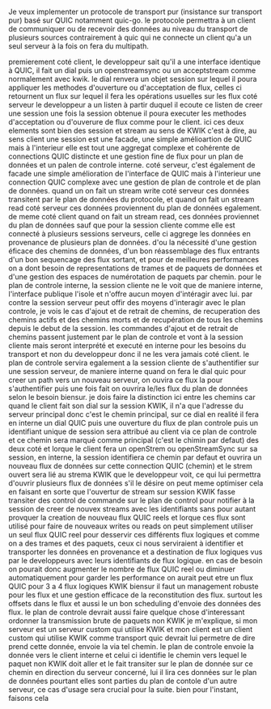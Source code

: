 Je veux implementer un protocole de transport pur (insistance sur transport pur) basé sur QUIC notamment quic-go. le protocole permettra à un client de communiquer ou de recevoir des données au niveau du transport de plusieurs sources contrairement à quic qui ne connecte un client qu'a un seul serveur à la fois on fera du multipath.

premierement coté client, le developpeur sait qu'il a une interface identique à QUIC, il fait un dial puis un openstreamsync ou un acceptstream comme normalement avec kwik. le dial renvera un objet session sur lequel il poura appliquer les methodes d'ouverture ou d'acceptation de flux, celles ci retournent un flux sur lequel il fera les opérations usuelles sur les flux coté serveur le developpeur a un listen à partir duquel il ecoute ce listen de creer une session une fois la session obtenue il poura executer les methodes d'acceptation ou d'ouverure de flux comme pour le client. ici ces deux elements sont bien des session et stream au sens de KWIK c'est à dire, au sens client une session est une facade, une simple amélioartion de QUIC mais à l'interieur elle est tout une aggregat complexe et cohérente de connections QUIC distincte et une gestion fine de flux pour un plan de données et un palen de controle interne. coté serveur, c'est également de facade une simple amélioration de l'interface de QUIC mais à l'interieur une connection QUIC complexe avec une gestion de plan de controle et de plan de données. quand un on fait un stream write coté serveur ces données transitent par le plan de données du protocole, et quand on fait un stream read coté serveur ces données proviennent du plan de données egalement. de meme coté client quand on fait un stream read, ces données proviennet du plan de données sauf que pour la session cliente comme elle est connecté à plusieurs sessions serveurs, celle ci aggrege les données en provenance de plusieurs plan de données. d'ou la nécessité d'une gestion éficace des chemins de données, d'un bon réassemblage des flux entrants d'un bon sequencage des flux sortant, et pour de meilleures performances on a dont besoin de representations de trames et de paquets de données et d'une gestion des espaces de numérotation de paquets par chemin. pour le plan de controle interne, la session cliente ne le voit que de maniere interne, l'interface publique l'isole et n'offre aucun moyen d'intéragir avec lui. par contre la session serveur peut offir des moyens d'interagir avec le plan controle, je vois le cas d'ajout et de retrait de chemins, de recuperation des chemins actifs et des chemins morts et de recupération de tous les chemins depuis le debut de la session. les commandes d'ajout et de retrait de chemins passent justement par le plan de controle et vont à la session cliente mais seront interprété et executé en interne pour les besoins du transport et non du developpeur donc il ne les vera jamais coté client. le plan de controle servira egalement a la session cliente de s'authentifier sur une session serveur, de maniere interne quand on fera le dial quic pour creer un path vers un nouveau serveur, on ouvira ce flux la pour s'authentifier puis une fois fait on ouvrira le/les flux du plan de données selon le besoin biensur. je dois faire la distinction ici entre les chemins car quand le client fait son dial sur la session KWIK, il n'a que l'adresse du serveur principal donc c'est le chemin principal, sur ce dial en realité il fera en interne un dial QUIC puis une ouverture du flux de plan controle puis un identifiant unique de session sera attribué au client via ce plan de controle et ce chemin sera marqué comme principal (c'est le chimin par defaut) des deux coté et lorque le client fera un openStrem ou openStreamSync sur sa session, en interne, la session identifiera ce chemin par defaut et ouvrira un nouveau flux de données sur cette connection QUIC (chemin) et le strem ouvert sera lié au strema KWIK que le developpeur voit, ce qui lui permettra d'ouvrir plusieurs flux de données s'il le désire on peut meme optimiser cela en faisant en sorte que l'ouvertur de stream sur session KWIK fasse transiter des control de commande sur le plan de control pour notifier à la session de creer de nouvex streams avec les identifiants sans pour autant provquer la creation de nouveau flux QUIC reels et lorque ces flux sont utilisé pour faire de nouveaux writes ou reads on peut simplement utiliser un seul flux QUIC reel pour desservir ces différents flux logiques et comme on a des trames et des paquets, ceux ci nous serviraient à identifier et transporter les données en provenance et a destination de flux logiques vus par le developpeurs avec leurs identifiants de flux logique. en cas de besoin on pourait donc augmenter le nombre de flux QUIC reel ou diminuer automatiquement pour garder les performance on aurait peut etre un flux QUIC pour 3 a 4 flux logiques KWIK biensur il faut un management robuste pour les flux et une gestion efficace de la reconstitution des flux. surtout les offsets dans le flux et aussi le un bon scheduling d'envoie des données des flux. le plan de controle devrait aussi faire quelque chose d'interessant ordonner la transmission brute de paquets non KWIK je m'explique, si mon serveur est un serveur custom qui utilise KWIK et mon client est un client custom qui utilise KWIK comme transport quic devrait lui permetre de dire prend cette donnée, envoie la via tel chemin. le plan de controle envoie la donnée vers le client interne et celui ci identifie le chemin vers lequel le paquet non KWIK doit aller et le fait transiter sur le plan de donnée sur ce chemin en direction du serveur concerné, lui il lira ces données sur le plan de données pourtant elles sont parties du plan de contole d'un autre serveur, ce cas d'usage sera crucial pour la suite. bien pour l'instant, faisons cela